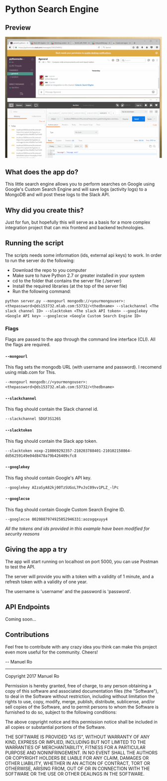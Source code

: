 # Python Search Engine

## Preview
![Python Search Engine](https://raw.githubusercontent.com/manuelro/python-search-engine/master/assets/search-engine.gif)

## What does the app do?
This little search engine allows you to perform searches on Google using Google's Custom Search Engine and will save logs (activity logs) to a MongoDB and will post these logs to the Slack API.

## Why did you create this?
Just for fun, but hopefully this will serve as a basis for a more complex integration project that can mix frontend and backend technologies.

## Running the script
The scripts needs some information (ids, external api keys) to work. In order to run the server do the following:
- Download the repo to you computer
- Make sure to have Python 2.7 or greater installed in your system
- cd to the folder that contains the server file (./server)
- Install the required libraries (at the top of the server file)
- Run the following command:

```
python server.py --mongourl mongodb://<yourmongouser>:<thepassword>@ds153732.mlab.com:53732/<thedbname> --slackchannel <The slack channel ID> --slacktoken <The slack API token> --googlekey <Google API key> --googlecse <Google Custom Search Engine ID>
```
### Flags
Flags are passed to the app through the command line interface (CLI). All the flags are required.

#### `--mongourl`
This flag sets the mongodb URL (with username and password). I recomend using mlab.com for This.
```
--mongourl mongodb://<yourmongouser>:<thepassword>@ds153732.mlab.com:53732/<thedbname>
```

#### `--slackchannel`
This flag should contain the Slack channel id.
```
--slackchannel SDGF3S126S
```

#### `--slacktoken`
This flag should contain the Slack app token.
```
--slacktoken xoxp-210869292357-210203788401-210102158864-dd56259149e04d8478a79b426409cfc8
```

#### `--googlekey`
This flag should contain Google's API key.
```
--googlekey AIzaSyA82kj00TzSUGoL7PvJsC09vv1PLZ_-lPc
```

#### `--googlecse`
This flag should contain Google Custom Search Engine ID.
```
--googlecse 0020887974925052946331:aozogqxuyy4
```

*All the tokens and ids provided in this example have been modified for security reasons*

## Giving the app a try
The app will start running on localhost on port 5000, you can use Postman to test the API.

The server will provide you with a token with a validity of 1 minute, and a refresh token with a validity of one year.

The username is 'username' and the password is 'password'.

## API Endpoints
Coming soon...

## Contributions
Feel free to contribute with any crazy idea you think can make this project even more useful for the community. Cheers!

-- Manuel Ro

---

Copyright 2017 Manuel Ro

Permission is hereby granted, free of charge, to any person obtaining a copy of this software and associated documentation files (the "Software"), to deal in the Software without restriction, including without limitation the rights to use, copy, modify, merge, publish, distribute, sublicense, and/or sell copies of the Software, and to permit persons to whom the Software is furnished to do so, subject to the following conditions:

The above copyright notice and this permission notice shall be included in all copies or substantial portions of the Software.

THE SOFTWARE IS PROVIDED "AS IS", WITHOUT WARRANTY OF ANY KIND, EXPRESS OR IMPLIED, INCLUDING BUT NOT LIMITED TO THE WARRANTIES OF MERCHANTABILITY, FITNESS FOR A PARTICULAR PURPOSE AND NONINFRINGEMENT. IN NO EVENT SHALL THE AUTHORS OR COPYRIGHT HOLDERS BE LIABLE FOR ANY CLAIM, DAMAGES OR OTHER LIABILITY, WHETHER IN AN ACTION OF CONTRACT, TORT OR OTHERWISE, ARISING FROM, OUT OF OR IN CONNECTION WITH THE SOFTWARE OR THE USE OR OTHER DEALINGS IN THE SOFTWARE.
